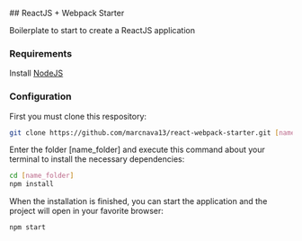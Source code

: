 ## ReactJS + Webpack Starter

Boilerplate to start to create a ReactJS application

### Requirements

Install [NodeJS]

### Configuration

First you must clone this respository:

```bash
git clone https://github.com/marcnava13/react-webpack-starter.git [name_folder]
```

Enter the folder [name_folder] and execute this command about your terminal to install the necessary dependencies:

```bash
cd [name_folder]
npm install
```

When the installation is finished, you can start the application and the project will open in your favorite browser:

```bash
npm start
```

[NodeJS]:                      https://nodejs.org/en/